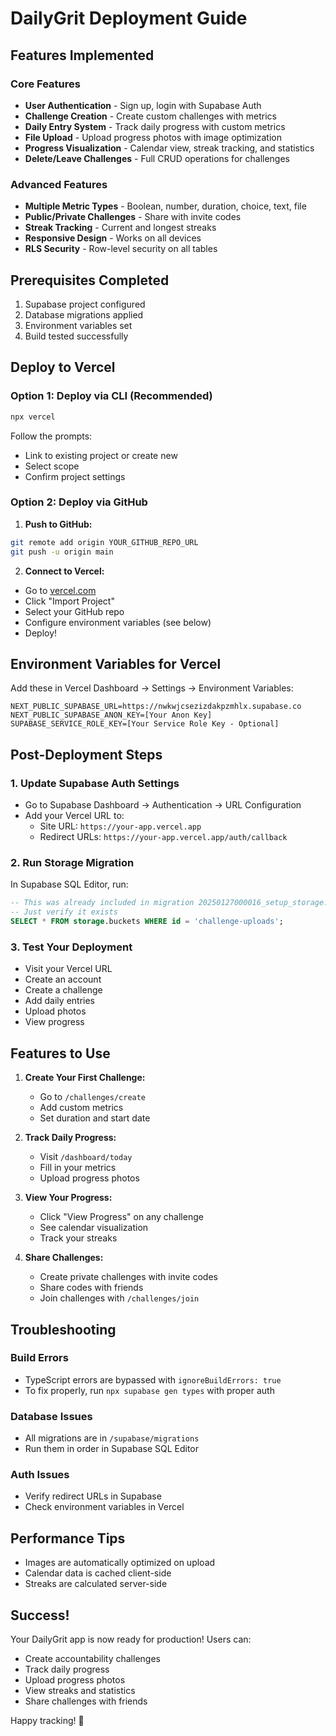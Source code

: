 # DailyGrit Deployment Guide

## Features Implemented

### Core Features
- **User Authentication** - Sign up, login with Supabase Auth
- **Challenge Creation** - Create custom challenges with metrics
- **Daily Entry System** - Track daily progress with custom metrics
- **File Upload** - Upload progress photos with image optimization
- **Progress Visualization** - Calendar view, streak tracking, and statistics
- **Delete/Leave Challenges** - Full CRUD operations for challenges

### Advanced Features
- **Multiple Metric Types** - Boolean, number, duration, choice, text, file
- **Public/Private Challenges** - Share with invite codes
- **Streak Tracking** - Current and longest streaks
- **Responsive Design** - Works on all devices
- **RLS Security** - Row-level security on all tables

## Prerequisites Completed

1. Supabase project configured
2. Database migrations applied
3. Environment variables set
4. Build tested successfully

## Deploy to Vercel

### Option 1: Deploy via CLI (Recommended)
```bash
npx vercel
```
Follow the prompts:
- Link to existing project or create new
- Select scope
- Confirm project settings

### Option 2: Deploy via GitHub

1. **Push to GitHub:**
```bash
git remote add origin YOUR_GITHUB_REPO_URL
git push -u origin main
```

2. **Connect to Vercel:**
- Go to [vercel.com](https://vercel.com)
- Click "Import Project"
- Select your GitHub repo
- Configure environment variables (see below)
- Deploy!

## Environment Variables for Vercel

Add these in Vercel Dashboard → Settings → Environment Variables:

```
NEXT_PUBLIC_SUPABASE_URL=https://nwkwjcsezizdakpzmhlx.supabase.co
NEXT_PUBLIC_SUPABASE_ANON_KEY=[Your Anon Key]
SUPABASE_SERVICE_ROLE_KEY=[Your Service Role Key - Optional]
```

## Post-Deployment Steps

### 1. Update Supabase Auth Settings
- Go to Supabase Dashboard → Authentication → URL Configuration
- Add your Vercel URL to:
  - Site URL: `https://your-app.vercel.app`
  - Redirect URLs: `https://your-app.vercel.app/auth/callback`

### 2. Run Storage Migration
In Supabase SQL Editor, run:
```sql
-- This was already included in migration 20250127000016_setup_storage.sql
-- Just verify it exists
SELECT * FROM storage.buckets WHERE id = 'challenge-uploads';
```

### 3. Test Your Deployment
- Visit your Vercel URL
- Create an account
- Create a challenge
- Add daily entries
- Upload photos
- View progress

## Features to Use

1. **Create Your First Challenge:**
   - Go to `/challenges/create`
   - Add custom metrics
   - Set duration and start date

2. **Track Daily Progress:**
   - Visit `/dashboard/today`
   - Fill in your metrics
   - Upload progress photos

3. **View Your Progress:**
   - Click "View Progress" on any challenge
   - See calendar visualization
   - Track your streaks

4. **Share Challenges:**
   - Create private challenges with invite codes
   - Share codes with friends
   - Join challenges with `/challenges/join`

##  Troubleshooting

### Build Errors
- TypeScript errors are bypassed with `ignoreBuildErrors: true`
- To fix properly, run `npx supabase gen types` with proper auth

### Database Issues
- All migrations are in `/supabase/migrations`
- Run them in order in Supabase SQL Editor

### Auth Issues
- Verify redirect URLs in Supabase
- Check environment variables in Vercel

## Performance Tips

- Images are automatically optimized on upload
- Calendar data is cached client-side
- Streaks are calculated server-side

## Success!

Your DailyGrit app is now ready for production! Users can:
- Create accountability challenges
- Track daily progress
- Upload progress photos
- View streaks and statistics
- Share challenges with friends

Happy tracking! 💪